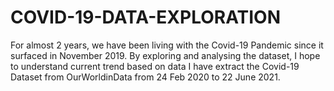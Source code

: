 # COVID-19-DATA-EXPLORATION

For almost 2 years, we have been living with the Covid-19 Pandemic since it surfaced in November 2019. By exploring and analysing the dataset, I hope to understand current trend based on data
I have extract the Covid-19 Dataset from OurWorldinData from 24 Feb 2020 to 22 June 2021.
